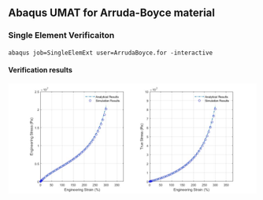 ## Abaqus UMAT for Arruda-Boyce material

### Single Element Verificaiton
```
abaqus job=SingleElemExt user=ArrudaBoyce.for -interactive
```

#### Verification results
![image](https://github.com/brightfrank1999/abaqus-umat/blob/main/ArrudaBoyce/imgs/Verification.jpg)

